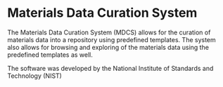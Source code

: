 Materials Data Curation System
==============================

The Materials Data Curation System (MDCS) allows for the curation of materials data into a repository using predefined templates. The system also allows for browsing and exploring of the materials data using the predefined templates as well.

The software was developed by the National Institute of Standards and Technology (NIST)
